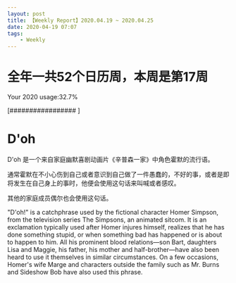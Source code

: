 ```yaml
---
layout: post
title: 【Weekly Report】2020.04.19 ~ 2020.04.25
date: 2020-04-19 07:07
tags:
    - Weekly
---
```


# 全年一共52个日历周，本周是第17周

Your 2020 usage:32.7%

[#################                                                   ]

# D'oh

D'oh 是一个来自家庭幽默喜剧动画片《辛普森一家》中角色霍默的流行语。

通常霍默在不小心伤到自己或者意识到自己做了一件愚蠢的，不好的事，或者是即将发生在自己身上的事时，他便会使用这句话来叫喊或者感叹。

其他的家庭成员偶尔也会使用这句话。

"D'oh!" is a catchphrase used by the fictional character Homer Simpson, from the television series The Simpsons, an animated sitcom. It is an exclamation typically used after Homer injures himself, realizes that he has done something stupid, or when something bad has happened or is about to happen to him. All his prominent blood relations—son Bart, daughters Lisa and Maggie, his father, his mother and half-brother—have also been heard to use it themselves in similar circumstances. On a few occasions, Homer's wife Marge and characters outside the family such as Mr. Burns and Sideshow Bob have also used this phrase.